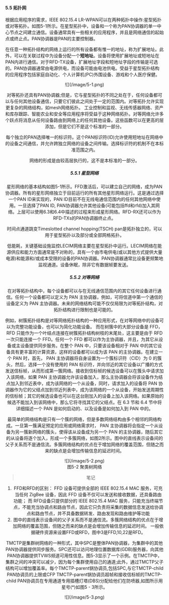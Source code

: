 #### 5.5 拓扑网

根据应用程序的需求，IEEE 802.15.4 LR-WPAN可以在两种拓扑中操作:星型拓扑或对等拓扑。如图5-1所示。在星型拓扑中，设备和一个称为PAN协调器的单一中心节点之间建立通信。设备通常具有一些相关的应用程序，并且是网络通信的起始点或终止点。PAN协调器是PAN的主要控制器。

在任意一种拓扑结构的网络上运行的所有设备都有惟一的地址，称为扩展地址。此外，可以在关联过程中为设备分配一个**短地址**。设备将使用扩展地址或短地址在PAN内进行通信。对于RFD-TX设备，扩展地址字段和短地址字段的传输是可选的。PAN协调器通常由电源供电，而设备可能由电池供电。受益于星型拓扑结构的应用程序包括家庭自动化、个人计算机\(PC\)外围设备、游戏和个人医疗保健。

<div align=center>![](/image/5-1.png)

对等拓扑还具有PAN协调器;但是，它与星型拓扑的不同之处在于，任何设备都可以与任何其他设备通信，只要它们彼此之间处于一定的范围内。对等拓扑允许实现更复杂的网络结构，如mesh网络拓扑。
工业控制和监视、无线传感器网络、资产和库存跟踪、智能农业和安全等应用程序将受益于这种网络拓扑。对等网络允许多个跃点将消息从任何设备路由到网络上的任何其他设备。这些函数可以在更高的层添加，但是它们不是这个标准的一部分。

每个独立的PAN选择唯一的标识符。这个PAN标识符(ID)允许使用短地址在网络中的设备之间通信，并允许跨独立网络的设备之间传输。选择标识符的机制不在本标准范围之内。

网络的形成是由较高层执行的，这不是本标准的一部分。


##### 5.5.1 星型网络
星形网络的基本结构如图5-1所示。FFD激活后，可以建立自己的网络，成为PAN协调器。所有的星形网络独立于目前运行的所有其他星形网络运行。这是通过选择一个PAN ID来实现的，PAN ID目前不在无线电通信范围内的任何其他网络中使用。一旦选择了PAN ID, PAN协调器允许其他设备(可能包括ffd和rfd)加入其网络。上层可以使用6.3和6.4中描述的过程来形成星形网络。RFD-RX还可以作为RFD-TXs的PAN协调器终止点。

时间点通道跳变Timeslotted channel hopping(TSCH) pan是拓扑独立的，可以用于星型拓扑以及部分或全部网格拓扑。

低能耗，关键基础设施监控LECIM网络主要在星型拓扑中运行。LECIM网络在能源供应和能力方面通常是不对称的，具有一个由市电供电(或以其他方式提供大量电源)和能源和/或成本受限的设备的PAN协调器。PAN协调器通常比设备更频繁地监视通道。设备休眠，除非它有数据帧要发送。

##### 5.5.2 对等网络
在对等拓扑结构中，每个设备都可以与在无线通信范围内的其它任何设备进行通信。任何一个设备都可以定义为 PAN 主协调器，例如，可将信道中第一个通信的设备定义为 PAN 主协调器。未来的网络结构可能不仅仅局限为对等拓扑结构，对拓扑结构进行限制也是可能的。

例如，树簇拓扑结构是对等网络拓扑结构的一种应用形式，在对等网络中的设备可以为完整功能设备，也可以为简化功能设备。 而在树簇中的大部分设备是 FFD， RFD 只能作为一个叶结点连接在树簇拓扑结构树枝的末尾处，这主要是由于 RFD 一次只能连接一个 FFD。任何一个 FFD 都可以作为主协调器，并且，为其它从设备或主设备提供同步服务。在整个 PAN 中，只要该设备相对于 PAN 中的其它设备具有更丰富的计算资源，这样的设备都可以成为该 PAN 的主协调器。在建立一个 PAN 时，首先， PAN 主协调器将自身设置为一个簇标识符（CID）为 0 的簇头，然后，选择一个没有使用的 PAN 标识符，并向邻近的其它设备以广播的方式发送信标帧，从而形成第一簇网络。接收到信标帧的候选设备可以在簇头中请求加入该网络，如果 PAN 主协调器允许该设备加入，那么主协调器会将该设备作为结点加入到邻近表中，成为该网络的一个从设备，同时，请求加入的设备将 PAN 协调器作为它的父结点加到邻近列表中，成为该网络的一个从设备，开始发送周期性的信标帧；其它的候选设备也可以在这台刚加入的设备上加入该网络。如果原始的候选不能加入到该网络中，那么它将寻找其它的父结点。在 6.3 节和 6.4 节中将详细描述一个 PAN 是如何启动的、以及设备是如何加入到 PAN 中的。

最简单的网络结构是只有一个簇的网络，但是多数网络结构由多个相邻的网络构成。一旦第一簇满足预定的应用或网络需求时， PAN 主协调器将会指定一个从设备为另一簇新网络的簇头，使得该从设备成为另一个 PAN 的主协调器，随后其它的从设备将逐个加入，形成一个多簇网络，如图2所示。图中的直线表示设备间的父子关系而不是通信流。多簇网络结构的优点在于增加网络的覆盖范围，但随之而来的缺点是会增加传输信息的延迟时间。

<div align=center>![](/image/5-2.png)

<center>图5-2 聚类树网络</center>

> 笔记
1. FFD和RFD的区别：
FFD 设备可提供全部的 IEEE 802.15.4 MAC 服务，可充当任何 ZigBee 设备，因此 FFD 设备不仅可以发送和接收数据，还具备路由功能；
而 RFD设备只提供部分的 IEEE 802.15.4 MAC 服务，只能充当终端节点，不能充当协调点和路由节点，因此它只负责将采集的数据信息发送给协调点和路由节点，并不具备数据转发、路由发现和路由维护等功能
2. 图中的直线表示设备间的父子关系而不是通信流。多簇网络结构的优点在于增加网络的覆盖范围，但随之而来的缺点是会增加传输信息的延迟时间。
一般依据硬件资源来设置FFD或RFD，图中3是FFD,10,22是RFD。

TMCTP是集群树网络的一种形式，其中SPC是整体PAN协调器，为集群中的其他PAN协调器提供同步服务。SPC还可以访问地理位置数据库(GDB)服务器，向其他PAN协调器提供TVWS频道可用性信息。图5-3显示了一个示例。在TMCTP中，集群之间的冲突可以减少，因为每个集群使用自己的通道;此外，通过TMCTP父子结构可以增加覆盖率。每个TMCTP-parent锅协调员,包括SPC,与它TMCTP-child PAN协调员的上限或CFP TMCTP-parent锅协调员超帧和接收信标帧的TMCTP-child PAN协调员在专用通道专用插槽灯塔(DBS)分配给他们在防喷器,如图所示用星号(*)如图5 - 3所示。

<div align=center>![](/image/5-3.png)
